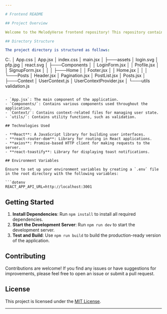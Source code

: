 ```yaml
---

# Frontend README

## Project Overview

Welcome to the MelodyVerse frontend repository! This repository contains the user interface components and logic for the MelodyVerse application.

## Directory Structure

The project directory is structured as follows:

```
C:.
│   App.css
│   App.jsx
│   index.css
│   main.jsx
│
├───assets
│       login.svg
│       pfp.jpg
│       react.svg
│
├───Components
│   │   LoginForm.jsx
│   │   Profile.jsx
│   │   SignupForm.jsx
│   │
│   ├───Home
│   │       Footer.jsx
│   │       Home.jsx
│   │
│   └───Posts
│           Header.jsx
│           Pagination.jsx
│           PostList.jsx
│           Posts.jsx
│
├───Context
│       UserContext.js
│       UserContextProvider.jsx
│
└───utils
        validation.js
```

- `App.jsx`: The main component of the application.
- `Components/`: Contains various components used throughout the application.
- `Context/`: Contains context-related files for managing user state.
- `utils/`: Contains utility functions, such as validation.

## Technologies Used

- **React**: A JavaScript library for building user interfaces.
- **react-router-dom**: Library for routing in React applications.
- **axios**: Promise-based HTTP client for making requests to the server.
- **react-toastify**: Library for displaying toast notifications.

## Environment Variables

Ensure to set up your environment variables by creating a `.env` file in the root directory with the following variables:

```dotenv
REACT_APP_API_URL=http://localhost:3001
```

## Getting Started

1. **Install Dependencies**: Run `npm install` to install all required dependencies.
2. **Start the Development Server**: Run `npm run dev` to start the development server.
3. **Test and Build**: Use `npm run build` to build the production-ready version of the application.

## Contributing

Contributions are welcome! If you find any issues or have suggestions for improvements, please feel free to open an issue or submit a pull request.

## License

This project is licensed under the [MIT License](LICENSE).

---
```

